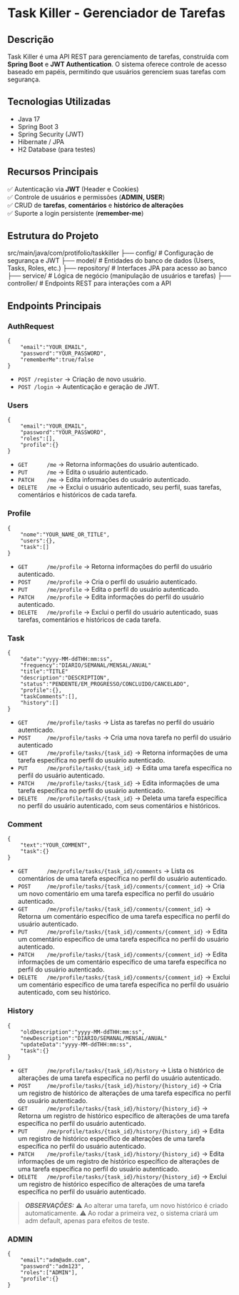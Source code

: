 # Task Killer - Gerenciador de Tarefas

## Descrição
Task Killer é uma API REST para gerenciamento de tarefas, construída com **Spring Boot** e **JWT Authentication**. O sistema oferece controle de acesso baseado em papéis, permitindo que usuários gerenciem suas tarefas com segurança.

## Tecnologias Utilizadas
- Java 17
- Spring Boot 3
- Spring Security (JWT)
- Hibernate / JPA
- H2 Database (para testes)

## Recursos Principais
✅ Autenticação via **JWT** (Header e Cookies)  
✅ Controle de usuários e permissões (**ADMIN, USER**)  
✅ CRUD de **tarefas**, **comentários** e **histórico de alterações**  
✅ Suporte a login persistente (**remember-me**)  

## Estrutura do Projeto
src/main/java/com/protifolio/taskkiller 
├── config/ # Configuração de segurança e JWT 
├── model/ # Entidades do banco de dados (Users, Tasks, Roles, etc.) 
├── repository/ # Interfaces JPA para acesso ao banco 
├── service/ # Lógica de negócio (manipulação de usuários e tarefas) 
├── controller/ # Endpoints REST para interações com a API

## Endpoints Principais
###  AuthRequest
```
{
    "email":"YOUR_EMAIL",
    "password":"YOUR_PASSWORD",
    "rememberMe":true/false
}
```
- `POST /register` → Criação de novo usuário.
- `POST /login` → Autenticação e geração de JWT.
### Users
```
{
    "email":"YOUR_EMAIL",
    "password":"YOUR_PASSWORD",
    "roles":[],
    "profile":{}
}
```
- `GET 		/me` → Retorna informações do usuário autenticado.
- `PUT 		/me` → Edita o usuário autenticado.
- `PATCH 	/me` → Edita informações do usuário autenticado.
- `DELETE 	/me` → Exclui o usuário autenticado, seu perfil, suas tarefas, comentários e históricos de cada tarefa.
### Profile
```
{
    "nome":"YOUR_NAME_OR_TITLE",
    "users":{},
    "task":[]
}
```
- `GET		/me/profile` → Retorna informações do perfil do usuário autenticado.
- `POST		/me/profile` → Cria o perfil do usuário autenticado.
- `PUT		/me/profile` → Edita o perfil do usuário autenticado.
- `PATCH	/me/profile` → Edita informações do perfil do usuário autenticado.
- `DELETE	/me/profile` → Exclui o perfil do usuário autenticado, suas tarefas, comentários e históricos de cada tarefa.
### Task
```
{
    "date":"yyyy-MM-ddTHH:mm:ss",
    "frequency":"DIARIO/SEMANAL/MENSAL/ANUAL"
    "title":"TITLE"
    "description":"DESCRIPTION",
    "status":"PENDENTE/EM_PROGRESSO/CONCLUIDO/CANCELADO",
    "profile":{},
    "taskComments":[],
    "history":[]
}
```
- `GET 		/me/profile/tasks` → Lista as tarefas no perfil do usuário autenticado.
- `POST 	/me/profile/tasks` → Cria uma nova tarefa no perfil do usuário autenticado
- `GET 		/me/profile/tasks/{task_id}` → Retorna informações de uma tarefa específica no perfil do usuário autenticado.
- `PUT 		/me/profile/tasks/{task_id}` → Edita uma tarefa específica no perfil do usuário autenticado.
- `PATCH 	/me/profile/tasks/{task_id}` → Edita informações de uma tarefa específica no perfil do usuário autenticado.
- `DELETE 	/me/profile/tasks/{task_id}` → Deleta uma tarefa específica no perfil do usuário autenticado, com seus comentários e históricos.
### Comment
```
{
    "text":"YOUR_COMMENT",
    "task":{}
}
```
- `GET 		/me/profile/tasks/{task_id}/comments` → Lista os comentários de uma tarefa específica no perfil do usuário autenticado.
- `POST 	/me/profile/tasks/{task_id}/comments/{comment_id}` → Cria um novo comentário em uma tarefa específica no perfil do usuário autenticado.
- `GET 		/me/profile/tasks/{task_id}/comments/{comment_id}` → Retorna um comentário específico de uma tarefa específica no perfil do usuário autenticado.
- `PUT 		/me/profile/tasks/{task_id}/comments/{comment_id}` → Edita um comentário específico de uma tarefa específica no perfil do usuário autenticado.
- `PATCH 	/me/profile/tasks/{task_id}/comments/{comment_id}` → Edita informações de um comentário específico de uma tarefa específica no perfil do usuário autenticado.
- `DELETE 	/me/profile/tasks/{task_id}/comments/{comment_id}` → Exclui um comentário específico de uma tarefa específica no perfil do usuário autenticado, com seu histórico.
### History
```
{
    "oldDescription":"yyyy-MM-ddTHH:mm:ss",
    "newDescription":"DIARIO/SEMANAL/MENSAL/ANUAL"
    "updateData":"yyyy-MM-ddTHH:mm:ss",
    "task":{}
}
```
- `GET 		/me/profile/tasks/{task_id}/history` → Lista o histórico de alterações de uma tarefa específica no perfil do usuário autenticado.
- `POST 	/me/profile/tasks/{task_id}/history/{history_id}` → Cria um registro de histórico de alterações de uma tarefa específica no perfil do usuário autenticado.
- `GET 		/me/profile/tasks/{task_id}/history/{history_id}` → Retorna um registro de histórico específico de alterações de uma tarefa específica no perfil do usuário autenticado.
- `PUT 		/me/profile/tasks/{task_id}/history/{history_id}` → Edita um registro de histórico específico de alterações de uma tarefa específica no perfil do usuário autenticado.
- `PATCH 	/me/profile/tasks/{task_id}/history/{history_id}` → Edita informações de um registro de histórico específico de alterações de uma tarefa específica no perfil do usuário autenticado.
- `DELETE 	/me/profile/tasks/{task_id}/history/{history_id}` → Exclui um registro de histórico específico de alterações de uma tarefa específica no perfil do usuário autenticado.
> **_OBSERVAÇÕES:_**
> ⚠️ Ao alterar uma tarefa, um novo histórico é criado automaticamente.
> ⚠️ Ao rodar a primeira vez, o sistema criará um adm default, apenas para efeitos de teste.
### ADMIN
```
{
    "email":"adm@adm.com",
    "password":"adm123",
    "roles":["ADMIN"],
    "profile":{}
}
```
